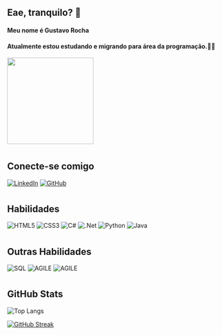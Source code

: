 ## Eae, tranquilo? 👋
#### Meu nome é Gustavo Rocha
#### Atualmente estou estudando e migrando para área da programação.👨‍💻 

<p align="left">
  <img src="https://media.giphy.com/media/HoffxyN8ghVuw/giphy.gif" height="200" widht="200"> 
</p>

#

## Conecte-se comigo
[![LinkedIn](https://img.shields.io/badge/LinkedIn-000?style=for-the-badge&logo=linkedin&logoColor=0E76A8)](https://www.linkedin.com/in/gustavo-rocha-tec)
[![GitHub](https://img.shields.io/badge/GitHub-000?style=for-the-badge&logo=GitHub&logoColor=0E76A8)](https://github.com/Gustavo-GRB)
#

## Habilidades
![HTML5](https://img.shields.io/badge/HTML5-000?style=for-the-badge&logo=html5) 
![CSS3](https://img.shields.io/badge/CSS3-000?style=for-the-badge&logo=css3&logoColor=264CE4)
![C#](https://img.shields.io/badge/C%23-000?style=for-the-badge&logo=c-sharp&logoColor=823085)
![.Net](https://img.shields.io/badge/.NET-000?style=for-the-badge&logo=.net)
![Python](https://img.shields.io/badge/Python-000?style=for-the-badge&logo=python)
![Java](https://img.shields.io/badge/Java-000?style=for-the-badge&logo=java)
#
## Outras Habilidades
![SQL](https://img.shields.io/badge/SQL-000?style=for-the-badge&logo=sql) 
![AGILE](https://img.shields.io/badge/Scrum-4A90E2?style=for-the-badge&logo=sql) 
![AGILE](https://img.shields.io/badge/Kanban-F9A825?style=for-the-badge&logo=sql)   
#

## GitHub Stats

![Top Langs](https://github-readme-stats-git-masterrstaa-rickstaa.vercel.app/api/top-langs/?username=Gustavo-GRB&layout=compact&bg_color=000&border_color=4B0082&title_color=0000FFF&text_color=FFF)

[![GitHub Streak](https://streak-stats.demolab.com/?user=Gustavo-GRB&theme=windows-dark&background=000&border=4B0082&dates=FFF)](https://git.io/streak-stats)

#



